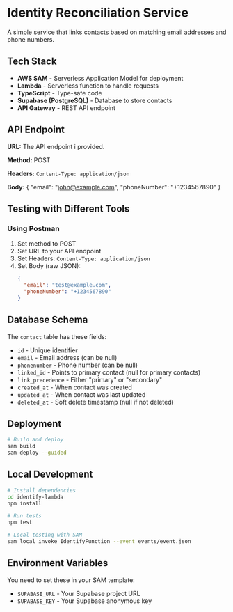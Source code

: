 # Identity Reconciliation Service

A simple service that links contacts based on matching email addresses and phone numbers.

## Tech Stack

- **AWS SAM** - Serverless Application Model for deployment
- **Lambda** - Serverless function to handle requests
- **TypeScript** - Type-safe code
- **Supabase (PostgreSQL)** - Database to store contacts
- **API Gateway** - REST API endpoint

## API Endpoint

**URL:** The API endpoint i provided.

**Method:** POST

**Headers:** `Content-Type: application/json`

**Body:** {
  "email": "john@example.com",
  "phoneNumber": "+1234567890"
}


## Testing with Different Tools

### Using Postman
1. Set method to POST
2. Set URL to your API endpoint
3. Set Headers: `Content-Type: application/json`
4. Set Body (raw JSON):
   ```json
   {
     "email": "test@example.com",
     "phoneNumber": "+1234567890"
   }
   ```

## Database Schema

The `contact` table has these fields:
- `id` - Unique identifier
- `email` - Email address (can be null)
- `phonenumber` - Phone number (can be null)
- `linked_id` - Points to primary contact (null for primary contacts)
- `link_precedence` - Either "primary" or "secondary"
- `created_at` - When contact was created
- `updated_at` - When contact was last updated
- `deleted_at` - Soft delete timestamp (null if not deleted)

## Deployment

```bash
# Build and deploy
sam build
sam deploy --guided
```

## Local Development

```bash
# Install dependencies
cd identify-lambda
npm install

# Run tests
npm test

# Local testing with SAM
sam local invoke IdentifyFunction --event events/event.json
```

## Environment Variables

You need to set these in your SAM template:
- `SUPABASE_URL` - Your Supabase project URL
- `SUPABASE_KEY` - Your Supabase anonymous key
